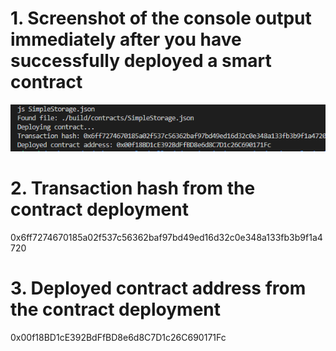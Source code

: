 # 1. Screenshot of the console output immediately after you have successfully deployed a smart contract

![](1.png)

# 2. Transaction hash from the contract deployment 
0x6ff7274670185a02f537c56362baf97bd49ed16d32c0e348a133fb3b9f1a4720

# 3. Deployed contract address from the contract deployment 

0x00f18BD1cE392BdFfBD8e6d8C7D1c26C690171Fc
